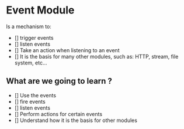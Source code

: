# Event Module

Is a mechanism to:
* [] trigger events
* [] listen events
* [] Take an action when listening to an event
* [] It is the basis for many other modules, such as: HTTP, stream, file system, etc...

## What are we going to learn ?

* [] Use the events
* [] fire events
* [] listen events
* [] Perform actions for certain events
* [] Understand how it is the basis for other modules